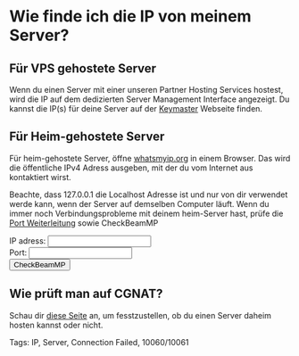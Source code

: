 # Wie finde ich die IP von meinem Server?

## Für VPS gehostete Server

Wenn du einen Server mit einer unseren Partner Hosting Services hostest, wird die IP auf dem dedizierten Server Management Interface angezeigt. Du kannst die IP(s) für deine Server auf der [Keymaster](https://keymaster.beammp.com/login) Webseite finden.

## Für Heim-gehostete Server

Für heim-gehostete Server, öffne [whatsmyip.org](https://whatsmyip.org) in einem Browser. Das wird die öffentliche IPv4 Adress ausgeben, mit der du vom Internet aus kontaktiert wirst.

Beachte, dass 127.0.0.1 die Localhost Adresse ist und nur von dir verwendet werde kann, wenn der Server auf demselben Computer läuft. Wenn du immer noch Verbindungsprobleme mit deinem heim-Server hast, prüfe die [Port Weiterleitung](https://docs.beammp.com/server/port-forwarding/) sowie CheckBeamMP

<form action="https://check.beammp.com/api/v2/beammp/" method="get" target="_blank">
  <label for="ip">IP adress:</label>
  <input type="text" id="ip" name="ip"><br>
  <label for="port">Port:</label>
  <input type="text" id="port" name="port"><br>
  <input type="submit" value="CheckBeamMP">
</form>

## Wie prüft man auf CGNAT?

Schau dir [diese Seite](https://docs.beammp.com/FAQ/How-to-check-for-CGNAT/) an, um fesstzustellen, ob du einen Server daheim hosten kannst oder nicht.

Tags: IP, Server, Connection Failed, 10060/10061
